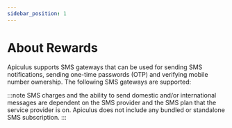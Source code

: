 ```yaml
---
sidebar_position: 1
---
```

# About Rewards

Apiculus supports SMS gateways that can be used for sending SMS notifications, sending one-time passwords (OTP) and verifying mobile number ownership. The following SMS gateways are supported:


:::note
SMS charges and the ability to send domestic and/or international messages are dependent on the SMS provider and the SMS plan that the service provider is on. Apiculus does not include any bundled or standalone SMS subscription.
:::